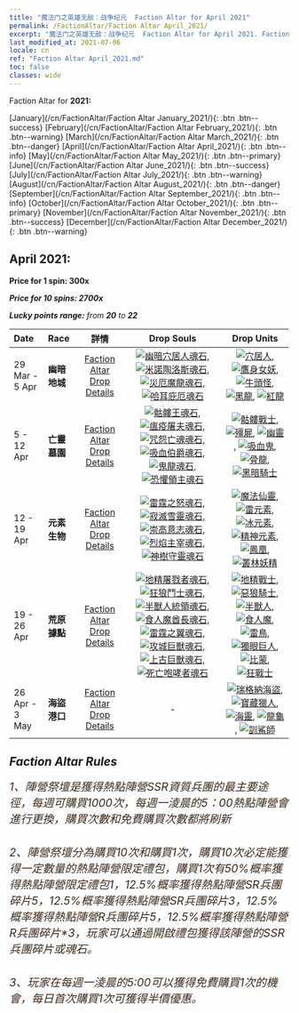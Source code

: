 ```yaml
---
title: "魔法门之英雄无敌：战争纪元  Faction Altar for April 2021"
permalink: /FactionAltar/Faction Altar April_2021/
excerpt: "魔法门之英雄无敌：战争纪元  Faction Altar for April 2021. Faction Altar is the primary method for obtaining SSR units from the popular faction. Limited to 1,000 purchases each week. The popular faction changes at 05:00 every Monday. Purchase attempts and free purchase attempts will also reset then."
last_modified_at: 2021-07-06
locale: cn
ref: "Faction Altar April_2021.md"
toc: false
classes: wide
---
```


  Faction Altar for **2021:**

  [January](/cn/FactionAltar/Faction Altar January_2021/){: .btn .btn--success} [February](/cn/FactionAltar/Faction Altar February_2021/){: .btn .btn--warning} [March](/cn/FactionAltar/Faction Altar March_2021/){: .btn .btn--danger} [April](/cn/FactionAltar/Faction Altar April_2021/){: .btn .btn--info} [May](/cn/FactionAltar/Faction Altar May_2021/){: .btn .btn--primary} [June](/cn/FactionAltar/Faction Altar June_2021/){: .btn .btn--success} [July](/cn/FactionAltar/Faction Altar July_2021/){: .btn .btn--warning} [August](/cn/FactionAltar/Faction Altar August_2021/){: .btn .btn--danger} [September](/cn/FactionAltar/Faction Altar September_2021/){: .btn .btn--info} [October](/cn/FactionAltar/Faction Altar October_2021/){: .btn .btn--primary} [November](/cn/FactionAltar/Faction Altar November_2021/){: .btn .btn--success} [December](/cn/FactionAltar/Faction Altar December_2021/){: .btn .btn--warning} 

## April 2021:

  **Price for 1 spin: 300x** <i class="fas fa-gem"/>

  **Price for 10 spins: 2700x** <i class="fas fa-gem"/>

  **Lucky points range:** from **20** to **22**

  |    Date    |  Race  |  詳情  |   Drop Souls   | Drop Units |
  |:-----------|:-------|:---------:|:--------------:|:----------:|
  | 29 Mar - 5 Apr | **幽暗地城** | [Faction Altar Drop Details](/cn/FactionAltar/DROP_107/) | [![幽暗穴居人魂石](/images/u/tia_dongxueren.jpg)](/Items/unt_328/), [![米諾陶洛斯魂石](/images/u/tia_niutouguai.jpg)](/Items/unt_332/), [![災厄魔龍魂石](/images/u/tia_heilong.jpg)](/Items/unt_334/), [![哈耳庇厄魂石](/images/u/tia_yingshenren.jpg)](/Items/unt_329/) | [![穴居人](/images/u/ti_dongxueren.jpg)](/Items/unt_244/), [![鷹身女妖](/images/u/ti_yingshenren.jpg)](/Items/unt_245/), [![牛頭怪](/images/u/ti_niutouguai.jpg)](/Items/unt_248/), [![黑龍](/images/u/ti_heilong.jpg)](/Items/unt_250/), [![紅龍](/images/u/ti_chilong.jpg)](/Items/unt_251/) | 
  | 5 - 12 Apr | **亡靈墓園** | [Faction Altar Drop Details](/cn/FactionAltar/DROP_104/) | [![骷髏王魂石](/images/u/tia_kulouzhanshi.jpg)](/Items/unt_297/), [![瘟疫屠夫魂石](/images/u/tia_jiangshi.jpg)](/Items/unt_298/), [![咒怨亡魂魂石](/images/u/tia_youling.jpg)](/Items/unt_299/), [![吸血伯爵魂石](/images/u/tia_xixuegui.jpg)](/Items/unt_300/), [![鬼龍魂石](/images/u/tia_gulong.jpg)](/Items/unt_303/), [![恐懼領主魂石](/images/u/tia_siwangqishi.jpg)](/Items/unt_302/) | [![骷髏戰士](/images/u/ti_kulouzhanshi.jpg)](/Items/unt_208/), [![殭屍](/images/u/ti_jiangshi.jpg)](/Items/unt_209/), [![幽靈](/images/u/ti_youling.jpg)](/Items/unt_210/), [![吸血鬼](/images/u/ti_xixuegui.jpg)](/Items/unt_211/), [![骨龍](/images/u/ti_gulong.jpg)](/Items/unt_214/), [![黑暗騎士](/images/u/ti_siwangqishi.jpg)](/Items/unt_213/) | 
  | 12 - 19 Apr | **元素生物** | [Faction Altar Drop Details](/cn/FactionAltar/DROP_109/) | [![雷霆之怒魂石](/images/u/tia_leiyuansu.jpg)](/Items/unt_344/), [![寂滅雪靈魂石](/images/u/tia_bingyuansu.jpg)](/Items/unt_345/), [![崇高意志魂石](/images/u/tia_jingshenyuansu.jpg)](/Items/unt_347/), [![烈焰主宰魂石](/images/u/tia_fenghuang.jpg)](/Items/unt_348/), [![神樹守靈魂石](/images/u/tia_conglinyaojing.jpg)](/Items/unt_349/) | [![魔法仙靈](/images/u/ti_mofaxianling.jpg)](/Items/unt_262/), [![雷元素](/images/u/ti_leiyuansu2.jpg)](/Items/unt_263/), [![冰元素](/images/u/ti_bingyuansu2.jpg)](/Items/unt_264/), [![精神元素](/images/u/ti_jingshenyuansu.jpg)](/Items/unt_267/), [![鳳凰](/images/u/ti_fenghuang.jpg)](/Items/unt_268/), [![叢林妖精](/images/u/ti_conglinyaojing.jpg)](/Items/unt_270/) | 
  | 19 - 26 Apr | **荒原據點** | [Faction Altar Drop Details](/cn/FactionAltar/DROP_103/) | [![地精屠戮者魂石](/images/u/tia_shourenzhanshi.jpg)](/Items/unt_305/), [![狂狼鬥士魂石](/images/u/tia_langqibing.jpg)](/Items/unt_306/), [![半獸人統領魂石](/images/u/tia_banshouren.jpg)](/Items/unt_307/), [![食人魔酋長魂石](/images/u/tia_shirenmo.jpg)](/Items/unt_308/), [![雷霆之翼魂石](/images/u/tia_leiniao.jpg)](/Items/unt_309/), [![攻城巨獸魂石](/images/u/tia_duyanjuren.jpg)](/Items/unt_310/), [![上古巨獸魂石](/images/u/tia_bimeng.jpg)](/Items/unt_311/), [![死亡咆哮者魂石](/images/u/tia_kuangzhanshi.jpg)](/Items/unt_312/) | [![地精戰士](/images/u/ti_shourenzhanshi.jpg)](/Items/unt_217/), [![惡狼騎士](/images/u/ti_langqibing.jpg)](/Items/unt_218/), [![半獸人](/images/u/ti_shourentoufushou.jpg)](/Items/unt_219/), [![食人魔](/images/u/ti_shirenmo.jpg)](/Items/unt_220/), [![雷鳥](/images/u/ti_leiniao.jpg)](/Items/unt_221/), [![獨眼巨人](/images/u/ti_duyanjuren.jpg)](/Items/unt_222/), [![比蒙](/images/u/ti_bimeng.jpg)](/Items/unt_223/), [![狂戰士](/images/u/ti_kuangzhanshi.jpg)](/Items/unt_224/) | 
  | 26 Apr - 3 May | **海盜港口** | [Faction Altar Drop Details](/cn/FactionAltar/DROP_112/) |  - | [![瑞格納海盜](/images/u/ti_haidao.jpg)](/Items/unt_273/), [![寶藏獵人](/images/u/ti_ruigenanushou.jpg)](/Items/unt_274/), [![海靈](/images/u/ti_haiyuansu.jpg)](/Items/unt_275/), [![龍龜](/images/u/ti_longgui.jpg)](/Items/unt_278/), [![訓鯊師](/images/u/ti_xunshashi.jpg)](/Items/unt_281/) | 




## Faction Altar Rules

  <span style="color: #3c2a1e;font-size:20px">1、陣營祭壇是獲得熱點陣營SSR資質兵團的最主要途徑，每週可購買1000次，每週一淩晨的5：00熱點陣營會進行更換，購買次數和免費購買次數都將刷新</span><br/>

<br/>  <span style="color: #3c2a1e;font-size:20px">2、陣營祭壇分為購買10次和購買1次，購買10次必定能獲得一定數量的熱點陣營限定禮包，購買1次有50%概率獲得熱點陣營限定禮包*1，12.5%概率獲得熱點陣營SR兵團碎片*5，12.5%概率獲得熱點陣營SR兵團碎片*3，12.5%概率獲得熱點陣營R兵團碎片*5，12.5%概率獲得熱點陣營R兵團碎片*3，玩家可以通過開啟禮包獲得該陣營的SSR兵團碎片或魂石。</span>

<br/>  <span style="color: #3c2a1e;font-size:20px">3、玩家在每週一淩晨的5:00可以獲得免費購買1次的機會，每日首次購買1次可獲得半價優惠。</span><br/>

<br/>
